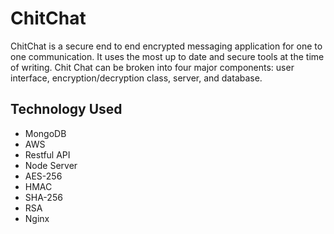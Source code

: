 # ChitChat

ChitChat is a secure end to end encrypted messaging application for one to one communication.  It uses the most up to date and secure tools at the time of writing. Chit Chat can be broken into four major components: user interface, encryption/decryption class, server, and database.

## Technology Used
- MongoDB
- AWS
- Restful API
- Node Server
- AES-256
- HMAC
- SHA-256 
- RSA
- Nginx
